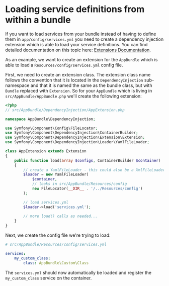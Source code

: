 # Loading service definitions from within a bundle
 
If you want to load services from your bundle instead of having to define them in `app/config/services.yml` you need to 
create a dependency injection extension which is able to load your service definitions. You can find detailed documentation
on this topic here: [Extensions Documentation](http://symfony.com/doc/current/bundles/extension.html).

As an example, we want to create an extension for the `AppBundle` which is able to load a `Resources/config/services.yml`
config file.

First, we need to create an extension class. The extension class name follows the convention that it is located in
the `DependencyInjection` sub-namespace and that it is named the same as the bundle class, but with `Bundle` replaced with
`Extension`. So for your `AppBundle` which is living in `src/AppBundle/AppBundle.php` we'll create the following extension:

```php
<?php
// src/AppBundle/DependencyInjection/AppExtension.php

namespace AppBundle\DependencyInjection;

use Symfony\Component\Config\FileLocator;
use Symfony\Component\DependencyInjection\ContainerBuilder;
use Symfony\Component\DependencyInjection\Extension\Extension;
use Symfony\Component\DependencyInjection\Loader\YamlFileLoader;

class AppExtension extends Extension
{
    public function load(array $configs, ContainerBuilder $container)
    {
        // create a YamlFileLoader - this could also be a XmlFileLoader if you want to load XML 
        $loader = new YamlFileLoader(
            $container,
            // looks in src/AppBundle/Resources/config
            new FileLocator(__DIR__ . '/../Resources/config')
        );

        // load services.yml
        $loader->load('services.yml');
        
        // more load() calls as needed...
    }
}
```

Next, we create the config file we're trying to load:

```yaml
# src/AppBundle/Resources/config/services.yml

services:
    my_custom_class:
        class: AppBundle\Custom\Class
```

The `services.yml` should now automatically be loaded and register the `my_custom_class` service on the container.
